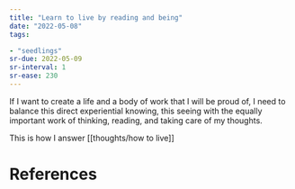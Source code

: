 ```yaml
---
title: "Learn to live by reading and being"
date: "2022-05-08"
tags:

- "seedlings"
sr-due: 2022-05-09
sr-interval: 1
sr-ease: 230
---
```


If I want to create a life and a body of work that I will be proud of, I need to balance this direct experiential knowing, this seeing with the equally important work of thinking, reading, and taking care of my thoughts.

This is how I answer [[thoughts/how to live]]

# References
